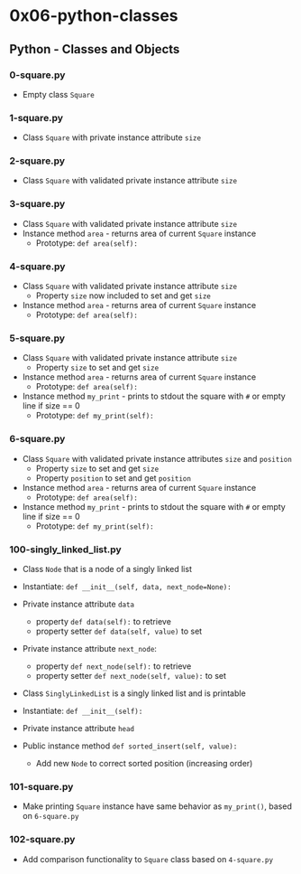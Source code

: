 # 0x06-python-classes

## Python - Classes and Objects
### 0-square.py
* Empty class `Square`

### 1-square.py
* Class `Square` with private instance attribute `size`

### 2-square.py
* Class `Square` with validated private instance attribute `size`

### 3-square.py
* Class `Square` with validated private instance attribute `size`
* Instance method `area` - returns area of current `Square` instance
  * Prototype: `def area(self):`

### 4-square.py
* Class `Square` with validated private instance attribute `size`
  * Property `size` now included to set and get `size`
* Instance method `area` - returns area of current `Square` instance
  * Prototype: `def area(self):`

### 5-square.py
* Class `Square` with validated private instance attribute `size`
  * Property `size` to set and get `size`
* Instance method `area` - returns area of current `Square` instance
  * Prototype: `def area(self):`
* Instance method `my_print` - prints to stdout the square with `#` or empty line if size == 0
  * Prototype: `def my_print(self):`

### 6-square.py
* Class `Square` with validated private instance attributes `size` and `position`
  * Property `size` to set and get `size`
  * Property `position` to set and get `position`
* Instance method `area` - returns area of current `Square` instance
  * Prototype: `def area(self):`
* Instance method `my_print` - prints to stdout the square with `#` or empty line if size == 0
  * Prototype: `def my_print(self):`

### 100-singly_linked_list.py
* Class `Node` that is a node of a singly linked list
* Instantiate: `def __init__(self, data, next_node=None):`
* Private instance attribute `data`
  * property `def data(self):` to retrieve
  * property setter `def data(self, value)` to set
* Private instance attribute `next_node`:
  * property `def next_node(self):` to retrieve
  * property setter `def next_node(self, value):` to set

* Class `SinglyLinkedList` is a singly linked list and is printable
* Instantiate: `def __init__(self):`
* Private instance attribute `head`
* Public instance method `def sorted_insert(self, value):`
  * Add new `Node` to correct sorted position (increasing order)

### 101-square.py
* Make printing `Square` instance have same behavior as `my_print()`, based on `6-square.py`

### 102-square.py
* Add comparison functionality to `Square` class based on `4-square.py`
